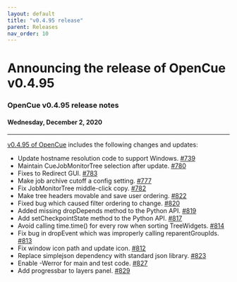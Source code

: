 ```yaml
---
layout: default
title: "v0.4.95 release"
parent: Releases
nav_order: 10
---
```


# Announcing the release of OpenCue v0.4.95

### OpenCue v0.4.95 release notes

#### Wednesday, December 2, 2020

---

[v0.4.95 of OpenCue](https://github.com/AcademySoftwareFoundation/OpenCue/releases/tag/v0.4.95)
includes the following changes and updates:

*   Update hostname resolution code to support Windows. [#739](https://github.com/AcademySoftwareFoundation/OpenCue/pull/739)
*   Maintain CueJobMonitorTree selection after update. [#780](https://github.com/AcademySoftwareFoundation/OpenCue/pull/780)
*   Fixes to Redirect GUI. [#783](https://github.com/AcademySoftwareFoundation/OpenCue/pull/783)
*   Make job archive cutoff a config setting. [#777](https://github.com/AcademySoftwareFoundation/OpenCue/pull/777)
*   Fix JobMonitorTree middle-click copy. [#782](https://github.com/AcademySoftwareFoundation/OpenCue/pull/782)
*   Make tree headers movable and save user ordering. [#822](https://github.com/AcademySoftwareFoundation/OpenCue/pull/822)
*   Fixed bug which caused filter ordering to change. [#820](https://github.com/AcademySoftwareFoundation/OpenCue/pull/820)
*   Added missing dropDepends method to the Python API. [#819](https://github.com/AcademySoftwareFoundation/OpenCue/pull/819)
*   Add setCheckpointState method to the Python API. [#817](https://github.com/AcademySoftwareFoundation/OpenCue/pull/817)
*   Avoid calling time.time() for every row when sorting TreeWidgets. [#814](https://github.com/AcademySoftwareFoundation/OpenCue/pull/814)
*   Fix bug in dropEvent which was improperly calling reparentGroupIds. [#813](https://github.com/AcademySoftwareFoundation/OpenCue/pull/813)
*   Fix window icon path and update icon. [#812](https://github.com/AcademySoftwareFoundation/OpenCue/pull/812)
*   Replace simplejson dependency with standard json library. [#823](https://github.com/AcademySoftwareFoundation/OpenCue/pull/823)
*   Enable -Werror for main and test code. [#827](https://github.com/AcademySoftwareFoundation/OpenCue/pull/827)
*   Add progressbar to layers panel. [#829](https://github.com/AcademySoftwareFoundation/OpenCue/pull/829)

